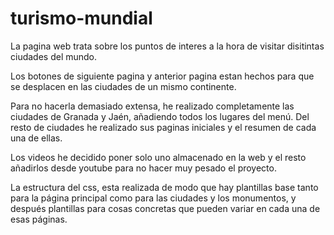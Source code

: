 # turismo-mundial
La pagina web trata sobre los puntos de interes a la hora de visitar disitintas ciudades del mundo.

Los botones de siguiente pagina y anterior pagina estan hechos para que se desplacen en las ciudades de un mismo continente.

Para no hacerla demasiado extensa, he realizado completamente las ciudades de Granada y Jaén, añadiendo todos los lugares del menú.
Del resto de ciudades he realizado sus paginas iniciales y el resumen de cada una de ellas.

Los videos he decidido poner solo uno almacenado en la web y el resto añadirlos desde youtube para no hacer muy pesado el proyecto.

La estructura del css, esta realizada de modo que hay plantillas base tanto para la página principal como para las ciudades y los monumentos, y después plantillas para cosas concretas que pueden variar en cada una de esas páginas.
